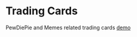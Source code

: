 # Trading Cards
PewDiePie and Memes related trading cards [demo](https://brofistcoin.io/trading-cards/)
